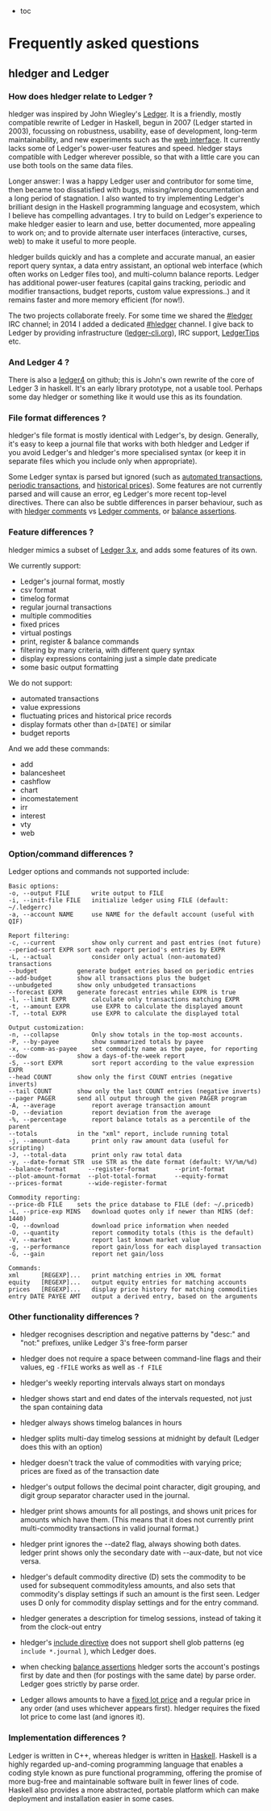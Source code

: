 * toc

# Frequently asked questions

## hledger and Ledger

### How does hledger relate to Ledger ?

hledger was inspired by John Wiegley's
[Ledger](http://ledger-cli.org).  It is a friendly, mostly compatible
rewrite of Ledger in Haskell, begun in 2007 (Ledger started in 2003),
focussing on robustness, usability, ease of development, long-term
maintainability, and new experiments such as the
[web interface](manual.html#web).  It currently lacks some of Ledger's
power-user features and speed.  hledger stays compatible with Ledger
wherever possible, so that with a little care you can use both tools
on the same data files.

Longer answer: I was a happy Ledger user and contributor for some
time, then became too dissatisfied with bugs, missing/wrong
documentation and a long period of stagnation. I also wanted to try
implementing Ledger's brilliant design in the Haskell programming
language and ecosystem, which I believe has compelling advantages. I
try to build on Ledger's experience to make hledger easier to learn
and use, better documented, more appealing to work on; and to provide
alternate user interfaces (interactive, curses, web) to make it useful
to more people.

hledger builds quickly and has a complete and accurate manual, an
easier report query syntax, a data entry assistant, an optional web
interface (which often works on Ledger files too), and multi-column
balance reports.  Ledger has additional power-user features (capital
gains tracking, periodic and modifier transactions, budget reports,
custom value expressions..)  and it remains faster and more memory
efficient (for now!).

The two projects collaborate freely.  For some time we shared the
[#ledger](irc://irc.freenode.net/#ledger) IRC channel; in 2014 I added
a dedicated [#hledger](irc://irc.freenode.net/#hledger) channel.
I give back to Ledger by providing infrastructure
([ledger-cli.org](http://ledger-cli.org)), IRC support, [LedgerTips](http://twitter.com/LedgerTips) etc.

### And Ledger 4 ?

There is also a [ledger4](https://github.com/ledger/ledger4) on github; this is 
John's own rewrite of the core of
Ledger 3 in haskell. It's an early library prototype, not a usable tool.
Perhaps some day hledger or something like it would use this as its foundation. 

### File format differences ?

hledger's file format is mostly identical with Ledger's, by design.
Generally, it's easy to keep a journal file that works with both hledger
and Ledger if you avoid Ledger's and hledger's more specialised syntax
(or keep it in separate files which you include only when appropriate).

Some Ledger syntax is parsed but ignored (such as
[automated transactions](http://ledger-cli.org/3.0/doc/ledger3.html#Automated-Transactions), [periodic transactions](http://ledger-cli.org/3.0/doc/ledger3.html#Periodic-Transactions), and
[historical prices](manual.html#historical-prices)).
Some features are not currently parsed and will cause an error, eg
Ledger's more recent top-level directives. There can also be subtle
differences in parser behaviour, such as with
[hledger comments](manual.html#comments) vs [Ledger comments](http://ledger-cli.org/3.0/doc/ledger3.html#Commenting-on-your-Journal),
or [balance assertions](manual.html#assertions-and-ordering).

### Feature differences ?

hledger mimics a subset of [Ledger 3.x](http://ledger-cli.org), and adds some features of its own.

We currently support:

- Ledger's journal format, mostly
- csv format
- timelog format
- regular journal transactions
- multiple commodities
- fixed prices
- virtual postings
- print, register & balance commands
- filtering by many criteria, with different query syntax
- display expressions containing just a simple date predicate
- some basic output formatting

We do not support:

- automated transactions
- value expressions
- fluctuating prices and historical price records
- display formats other than `d>[DATE]` or similar
- budget reports

And we add these commands:

- add
- balancesheet
- cashflow
- chart
- incomestatement
- irr
- interest
- vty
- web

### Option/command differences ?

Ledger options and commands not supported include:
```
Basic options:
-o, --output FILE      write output to FILE
-i, --init-file FILE   initialize ledger using FILE (default: ~/.ledgerrc)
-a, --account NAME     use NAME for the default account (useful with QIF)

Report filtering:
-c, --current          show only current and past entries (not future)
--period-sort EXPR sort each report period's entries by EXPR
-L, --actual           consider only actual (non-automated) transactions
--budget           generate budget entries based on periodic entries
--add-budget       show all transactions plus the budget
--unbudgeted       show only unbudgeted transactions
--forecast EXPR    generate forecast entries while EXPR is true
-l, --limit EXPR       calculate only transactions matching EXPR
-t, --amount EXPR      use EXPR to calculate the displayed amount
-T, --total EXPR       use EXPR to calculate the displayed total

Output customization:
-n, --collapse         Only show totals in the top-most accounts.
-P, --by-payee         show summarized totals by payee
-x, --comm-as-payee    set commodity name as the payee, for reporting
--dow              show a days-of-the-week report
-S, --sort EXPR        sort report according to the value expression EXPR
--head COUNT       show only the first COUNT entries (negative inverts)
--tail COUNT       show only the last COUNT entries (negative inverts)
--pager PAGER      send all output through the given PAGER program
-A, --average          report average transaction amount
-D, --deviation        report deviation from the average
-%, --percentage       report balance totals as a percentile of the parent
--totals           in the "xml" report, include running total
-j, --amount-data      print only raw amount data (useful for scripting)
-J, --total-data       print only raw total data
-y, --date-format STR  use STR as the date format (default: %Y/%m/%d)
--balance-format      --register-format       --print-format
--plot-amount-format  --plot-total-format     --equity-format
--prices-format       --wide-register-format

Commodity reporting:
--price-db FILE    sets the price database to FILE (def: ~/.pricedb)
-L, --price-exp MINS   download quotes only if newer than MINS (def: 1440)
-Q, --download         download price information when needed
-O, --quantity         report commodity totals (this is the default)
-V, --market           report last known market value
-g, --performance      report gain/loss for each displayed transaction
-G, --gain             report net gain/loss

Commands:
xml      [REGEXP]...   print matching entries in XML format
equity   [REGEXP]...   output equity entries for matching accounts
prices   [REGEXP]...   display price history for matching commodities
entry DATE PAYEE AMT   output a derived entry, based on the arguments
```

### Other functionality differences ?

- hledger recognises description and negative patterns by "desc:"
  and "not:" prefixes, unlike Ledger 3's free-form parser

- hledger does not require a space between command-line flags and their values,
  eg `-fFILE` works as well as `-f FILE`

- hledger's weekly reporting intervals always start on mondays

- hledger shows start and end dates of the intervals requested,
  not just the span containing data

- hledger always shows timelog balances in hours

- hledger splits multi-day timelog sessions at midnight by default (Ledger does this with an option)

- hledger doesn't track the value of commodities with varying
  price; prices are fixed as of the transaction date

- hledger's output follows the decimal point character, digit grouping,
  and digit group separator character used in the journal.

- hledger print shows amounts for all postings, and shows unit prices for
  amounts which have them. (This means that it does not currently print
  multi-commodity transactions in valid journal format.)

- hledger print ignores the --date2 flag, always showing both dates.
  ledger print shows only the secondary date with --aux-date, but not
  vice versa.

- hledger's default commodity directive (D) sets the commodity to be
  used for subsequent commodityless amounts, and also sets that
  commodity's display settings if such an amount is the first
  seen. Ledger uses D only for commodity display settings and for the
  entry command.

- hledger generates a description for timelog sessions, instead of
  taking it from the clock-out entry

- hledger's [include directive](manual.html#including-other-files) does not support
  shell glob patterns (eg `include *.journal` ), which Ledger does.

- when checking [balance assertions](manual.html#balance-assertions)
  hledger sorts the account's postings first by date and then (for
  postings with the same date) by parse order. Ledger goes strictly by
  parse order.

- Ledger allows amounts to have a
  [fixed lot price](manual.html#fixed-lot-prices) and a regular price in any
  order (and uses whichever appears first). hledger requires the fixed
  lot price to come last (and ignores it).

### Implementation differences ?

Ledger is written in C++, whereas hledger is written in [Haskell](http://haskell.org).
Haskell is a highly regarded up-and-coming programming language that enables
a coding style known as pure functional programming, offering the
promise of more bug-free and maintainable software built in fewer
lines of code. Haskell also provides a more abstracted, portable
platform which can make deployment and installation easier in some
cases.

